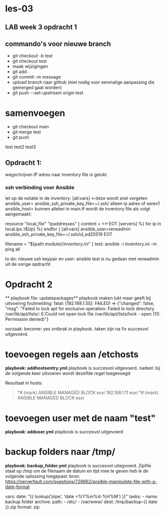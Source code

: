 # les-03
## LAB week 3 opdracht 1
## commando's voor nieuwe branch
* git checkout -b test
* git checkout test
* maak wijzigingen
* git add .
* git commit -m message
* upload branch naar github (niet nodig voor eenmalige aanpassing die gemerged gaat worden)
* git push --set-upstream origin test
# samenvoegen
* git checkout main
* git merge test
* git push

test
test2
test3

## Opdracht 1:
wegschrijven IP adres naar inventory file is gelukt
### ssh verbinding voor Ansible
let op de notatie in de inventory:
[all:vars] <-deze wordt snel vergeten
ansible_user=<user>
ansible_ssh_private_key_file=~/.ssh/<keyfile>
alleen ip adres of serev1 ansible_host=<ip adres> kunnen allebei
in main.tf wordt de inventory file als volgt aangemaakt:

resource "local_file" "ipaddresses" {
   content = <<-EOT
   [servers]
   %{ for ip in local.ips }${ip}
   %{ endfor }
   [all:vars]
   ansible_user=reneadmin
   ansible_ssh_private_key_file=~/.ssh/id_ed25519
   EOT
   
   filename = "${path.module}/inventory.ini"
}
test: ansible -i inventory.ini -m ping all

to do: nieuwe ssh keypair en user: ansible
test is nu gedaan met reneadmin uit de vorige opdracht

# Opdracht 2
** playbook file: updatepackages**
playbook maken lukt maar geeft bij uitvoering foutmelding: fatal: [192.168.1.55]: FAILED! => {"changed": false, "msg": "Failed to lock apt for exclusive operation: Failed to lock directory /var/lib/apt/lists/: E:Could not open lock file /var/lib/apt/lists/lock - open (13: Permission denied)"}

oorzaak: become: yes ontbrak in playbook. 
taken zijn na fix succesvol uitgevoerd.

# toevoegen regels aan /etchosts
**playbook: addhostsentry.yml**
playboek is succesvol uitgevoerd.
nadeel: bij de volgende keer uitvoeren wordt dezelfde regel toegevoegd

 Resultaat in hosts:

>*# (mark) ANSIBLE MANAGED BLOCK esxi
>192.168.1.11 esxi
>*# (mark) ANSIBLE MANAGED BLOCK esxi

 # toevoegen user met de naam "test"
 **playbook: adduser.yml**
 playbook is succesvol uitgevoerd

 # backup folders naar /tmp/
 **playbook: backup_folder.yml**
 playbook is succesvol uitegvoerd. Zipfile staat op /tmp
 om de filenaam de datum en tijd mee te geven heb ik de volgende oplossing toegepast:
bron: https://serverfault.com/questions/728662/ansible-manipulate-file-with-a-date-format

 vars:
    date: "{{ lookup('pipe', 'date +%Y%m%d-%H%M') }}"
 tasks:
    - name: backup folder
      archive:
        path:
          - /etc/
          - /var/www/
        dest: /tmp/backup-{{ date }}.zip
        format: zip

